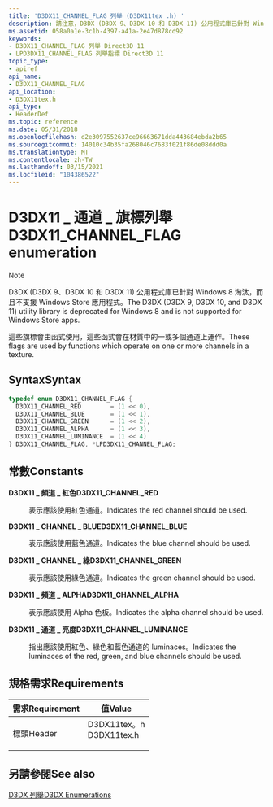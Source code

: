 ```yaml
---
title: 'D3DX11_CHANNEL_FLAG 列舉 (D3DX11tex .h) '
description: 請注意，D3DX (D3DX 9、D3DX 10 和 D3DX 11) 公用程式庫已針對 Windows 8 淘汰，而且不支援 Windows Store 應用程式。 這些旗標會由函式使用，這些函式會在材質中的一或多個通道上運作。
ms.assetid: 058a0a1e-3c1b-4397-a41a-2e47d878cd92
keywords:
- D3DX11_CHANNEL_FLAG 列舉 Direct3D 11
- LPD3DX11_CHANNEL_FLAG 列舉指標 Direct3D 11
topic_type:
- apiref
api_name:
- D3DX11_CHANNEL_FLAG
api_location:
- D3DX11tex.h
api_type:
- HeaderDef
ms.topic: reference
ms.date: 05/31/2018
ms.openlocfilehash: d2e3097552637ce96663671dda443684ebda2b65
ms.sourcegitcommit: 14010c34b35fa268046c7683f021f86de08ddd0a
ms.translationtype: MT
ms.contentlocale: zh-TW
ms.lasthandoff: 03/15/2021
ms.locfileid: "104386522"
---
```

# <a name="d3dx11_channel_flag-enumeration"></a><span data-ttu-id="70ddf-106">D3DX11 \_ 通道 \_ 旗標列舉</span><span class="sxs-lookup"><span data-stu-id="70ddf-106">D3DX11\_CHANNEL\_FLAG enumeration</span></span>

> [!Note]  
> <span data-ttu-id="70ddf-107">D3DX (D3DX 9、D3DX 10 和 D3DX 11) 公用程式庫已針對 Windows 8 淘汰，而且不支援 Windows Store 應用程式。</span><span class="sxs-lookup"><span data-stu-id="70ddf-107">The D3DX (D3DX 9, D3DX 10, and D3DX 11) utility library is deprecated for Windows 8 and is not supported for Windows Store apps.</span></span>

 

<span data-ttu-id="70ddf-108">這些旗標會由函式使用，這些函式會在材質中的一或多個通道上運作。</span><span class="sxs-lookup"><span data-stu-id="70ddf-108">These flags are used by functions which operate on one or more channels in a texture.</span></span>

## <a name="syntax"></a><span data-ttu-id="70ddf-109">Syntax</span><span class="sxs-lookup"><span data-stu-id="70ddf-109">Syntax</span></span>


```C++
typedef enum D3DX11_CHANNEL_FLAG { 
  D3DX11_CHANNEL_RED        = (1 << 0),
  D3DX11_CHANNEL_BLUE       = (1 << 1),
  D3DX11_CHANNEL_GREEN      = (1 << 2),
  D3DX11_CHANNEL_ALPHA      = (1 << 3),
  D3DX11_CHANNEL_LUMINANCE  = (1 << 4)
} D3DX11_CHANNEL_FLAG, *LPD3DX11_CHANNEL_FLAG;
```



## <a name="constants"></a><span data-ttu-id="70ddf-110">常數</span><span class="sxs-lookup"><span data-stu-id="70ddf-110">Constants</span></span>

<dl> <dt>

<span data-ttu-id="70ddf-111"><span id="D3DX11_CHANNEL_RED"></span><span id="d3dx11_channel_red"></span>**D3DX11 \_ 頻道 \_ 紅色**</span><span class="sxs-lookup"><span data-stu-id="70ddf-111"><span id="D3DX11_CHANNEL_RED"></span><span id="d3dx11_channel_red"></span>**D3DX11\_CHANNEL\_RED**</span></span>
</dt> <dd>

<span data-ttu-id="70ddf-112">表示應該使用紅色通道。</span><span class="sxs-lookup"><span data-stu-id="70ddf-112">Indicates the red channel should be used.</span></span>

</dd> <dt>

<span data-ttu-id="70ddf-113"><span id="D3DX11_CHANNEL_BLUE"></span><span id="d3dx11_channel_blue"></span>**D3DX11 \_ CHANNEL \_ BLUE**</span><span class="sxs-lookup"><span data-stu-id="70ddf-113"><span id="D3DX11_CHANNEL_BLUE"></span><span id="d3dx11_channel_blue"></span>**D3DX11\_CHANNEL\_BLUE**</span></span>
</dt> <dd>

<span data-ttu-id="70ddf-114">表示應該使用藍色通道。</span><span class="sxs-lookup"><span data-stu-id="70ddf-114">Indicates the blue channel should be used.</span></span>

</dd> <dt>

<span data-ttu-id="70ddf-115"><span id="D3DX11_CHANNEL_GREEN"></span><span id="d3dx11_channel_green"></span>**D3DX11 \_ CHANNEL \_ 綠**</span><span class="sxs-lookup"><span data-stu-id="70ddf-115"><span id="D3DX11_CHANNEL_GREEN"></span><span id="d3dx11_channel_green"></span>**D3DX11\_CHANNEL\_GREEN**</span></span>
</dt> <dd>

<span data-ttu-id="70ddf-116">表示應該使用綠色通道。</span><span class="sxs-lookup"><span data-stu-id="70ddf-116">Indicates the green channel should be used.</span></span>

</dd> <dt>

<span data-ttu-id="70ddf-117"><span id="D3DX11_CHANNEL_ALPHA"></span><span id="d3dx11_channel_alpha"></span>**D3DX11 \_ 頻道 \_ ALPHA**</span><span class="sxs-lookup"><span data-stu-id="70ddf-117"><span id="D3DX11_CHANNEL_ALPHA"></span><span id="d3dx11_channel_alpha"></span>**D3DX11\_CHANNEL\_ALPHA**</span></span>
</dt> <dd>

<span data-ttu-id="70ddf-118">表示應該使用 Alpha 色板。</span><span class="sxs-lookup"><span data-stu-id="70ddf-118">Indicates the alpha channel should be used.</span></span>

</dd> <dt>

<span data-ttu-id="70ddf-119"><span id="D3DX11_CHANNEL_LUMINANCE"></span><span id="d3dx11_channel_luminance"></span>**D3DX11 \_ 通道 \_ 亮度**</span><span class="sxs-lookup"><span data-stu-id="70ddf-119"><span id="D3DX11_CHANNEL_LUMINANCE"></span><span id="d3dx11_channel_luminance"></span>**D3DX11\_CHANNEL\_LUMINANCE**</span></span>
</dt> <dd>

<span data-ttu-id="70ddf-120">指出應該使用紅色、綠色和藍色通道的 luminaces。</span><span class="sxs-lookup"><span data-stu-id="70ddf-120">Indicates the luminaces of the red, green, and blue channels should be used.</span></span>

</dd> </dl>

## <a name="requirements"></a><span data-ttu-id="70ddf-121">規格需求</span><span class="sxs-lookup"><span data-stu-id="70ddf-121">Requirements</span></span>



| <span data-ttu-id="70ddf-122">需求</span><span class="sxs-lookup"><span data-stu-id="70ddf-122">Requirement</span></span> | <span data-ttu-id="70ddf-123">值</span><span class="sxs-lookup"><span data-stu-id="70ddf-123">Value</span></span> |
|-------------------|----------------------------------------------------------------------------------------|
| <span data-ttu-id="70ddf-124">標頭</span><span class="sxs-lookup"><span data-stu-id="70ddf-124">Header</span></span><br/> | <dl> <span data-ttu-id="70ddf-125"><dt>D3DX11tex。h</dt></span><span class="sxs-lookup"><span data-stu-id="70ddf-125"><dt>D3DX11tex.h</dt></span></span> </dl> |



## <a name="see-also"></a><span data-ttu-id="70ddf-126">另請參閱</span><span class="sxs-lookup"><span data-stu-id="70ddf-126">See also</span></span>

<dl> <dt>

[<span data-ttu-id="70ddf-127">D3DX 列舉</span><span class="sxs-lookup"><span data-stu-id="70ddf-127">D3DX Enumerations</span></span>](d3d11-graphics-reference-d3dx11-enums.md)
</dt> </dl>

 

 





